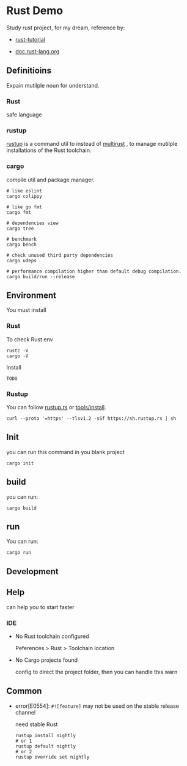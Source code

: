 

# Rust Demo

Study rust project, for my dream, reference by:

- [rust-tutorial](https://www.runoob.com/rust/cargo-tutorial.html)

- [doc.rust-lang.org](https://doc.rust-lang.org/book/title-page.html)

## Definitioins

Expain mutilple noun for understand.

### Rust

safe language

### rustup

[rustup](https://github.com/rust-lang/rustup) is a command  util to instead of [multirust](https://github.com/brson/multirust) , to manage mutilple installations of the Rust toolchain.

### cargo

 compile util and package manager.

```
# like eslint
cargo colippy

# like go fmt
cargo fmt

# dependencies view
cargo tree

# benchmark
cargo bench

# check unused third party dependencies
cargo udeps

# performance compilation higher than default debug compilation.
cargo build/run --release
```



## Environment

You must install

### Rust

To check Rust env

```
rustc -V
cargo -V
```

Install

```
TODO
```

### Rustup

 You can follow [rustup.rs](https://rustup.rs/) or [tools/install](https://www.rust-lang.org/zh-CN/tools/install).

```
curl --proto '=https' --tlsv1.2 -sSf https://sh.rustup.rs | sh
```

## Init

you can run this command in you blank project

```
cargo init
```

## build

you can run:

```
cargo build
```

## run

You can run:

```
cargo run
```



## Development





## Help

can help you to start faster

### IDE

- No Rust toolchain configured

  Peferences > Rust > Toolchain location

- No Cargo projects found

  config to direct the project folder, then you can handle this warn

## Common

- error[E0554]: `#![feature]` may not be used on the stable release channel

  need stable Rust

  ```
  rustup install nightly
  # or 1
  rustup default nightly
  # or 2
  rustup override set nightly
  
  ```

  